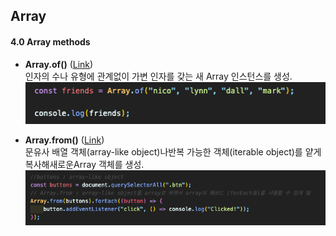 ## Array

#### 4.0 Array methods

- **Array.of()** (<a href="https://developer.mozilla.org/ko/docs/Web/JavaScript/Reference/Global_Objects/Array/of">Link</a>)  
  인자의 수나 유형에 관계없이 가변 인자를 갖는 새 Array 인스턴스를 생성.  
  <img src="./img/capture03-9.png" width="500px">

- **Array.from()** (<a href="https://developer.mozilla.org/ko/docs/Web/JavaScript/Reference/Global_Objects/Array/from">Link</a>)  
  문유사 배열 객체(array-like object)나반복 가능한 객체(iterable object)를 얕게 복사해새로운Array 객체를 생성.  
  <img src="./img/capture03-10.png" width="800px">
